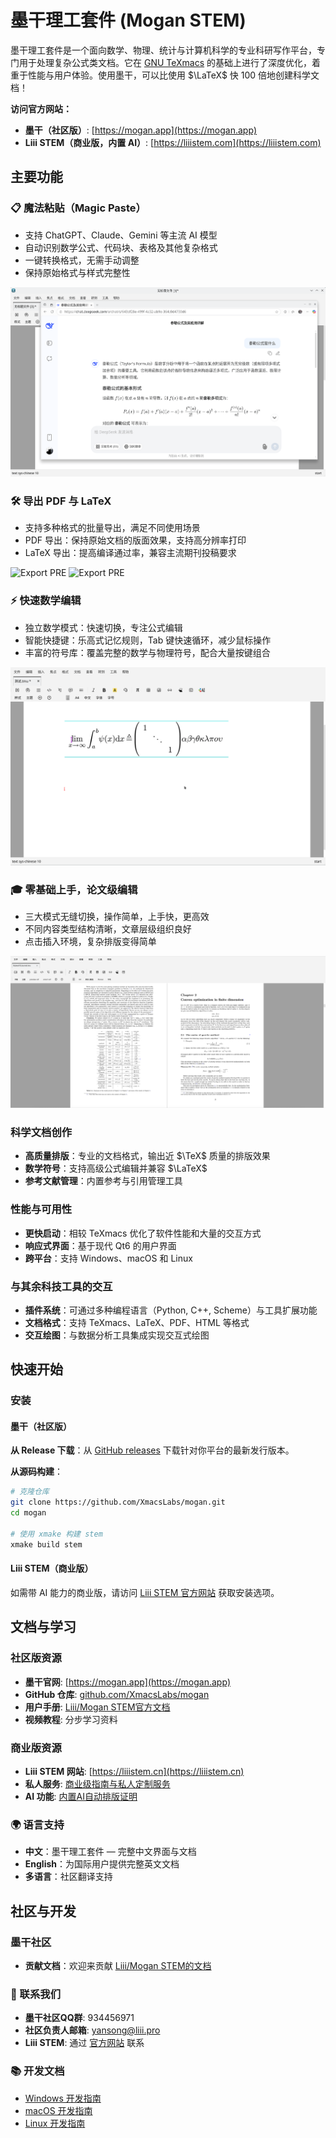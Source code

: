 # 墨干理工套件 (Mogan STEM)

墨干理工套件是一个面向数学、物理、统计与计算机科学的专业科研写作平台，专门用于处理复杂公式类文档。它在 [GNU TeXmacs](https://www.texmacs.org/) 的基础上进行了深度优化，着重于性能与用户体验。使用墨干，可以比使用 $\LaTeX$ 快 100 倍地创建科学文档！

**访问官方网站：**
- **墨干（社区版）**: [https://mogan.app](https://mogan.app)
- **Liii STEM（商业版，内置 AI）**: [https://liiistem.com](https://liiistem.com)


## 主要功能

### 📋 魔法粘贴（Magic Paste）
- 支持 ChatGPT、Claude、Gemini 等主流 AI 模型
- 自动识别数学公式、代码块、表格及其他复杂格式
- 一键转换格式，无需手动调整
- 保持原始格式与样式完整性

![Magic Paste PRE](./public/images/magic-paste.gif)

### 🛠 导出 PDF 与 LaTeX
- 支持多种格式的批量导出，满足不同使用场景
- PDF 导出：保持原始文档的版面效果，支持高分辨率打印
- LaTeX 导出：提高编译通过率，兼容主流期刊投稿要求

![Export PRE](./public/images/pdf.gif)
![Export PRE](./public/images/LaTex.gif)

### ⚡ 快速数学编辑
- 独立数学模式：快速切换，专注公式编辑
- 智能快捷键：乐高式记忆规则，Tab 键快速循环，减少鼠标操作
- 丰富的符号库：覆盖完整的数学与物理符号，配合大量按键组合

![Math Editing PRE](./public/images/eq.gif)

### 🎓 零基础上手，论文级编辑
- 三大模式无缝切换，操作简单，上手快，更高效
- 不同内容类型结构清晰，文章层级组织良好
- 点击插入环境，复杂排版变得简单

![hesis-level Edits PRE](./public/images/Thesis-level-Edits.png)



###  科学文档创作
- **高质量排版**：专业的文档格式，输出近 $\TeX$ 质量的排版效果
- **数学符号**：支持高级公式编辑并兼容 $\LaTeX$
- **参考文献管理**：内置参考与引用管理工具

###  性能与可用性
- **更快启动**：相较 TeXmacs 优化了软件性能和大量的交互方式
- **响应式界面**：基于现代 Qt6 的用户界面
- **跨平台**：支持 Windows、macOS 和 Linux

###  与其余科技工具的交互
- **插件系统**：可通过多种编程语言（Python, C++, Scheme）与工具扩展功能
- **文档格式**：支持 TeXmacs、LaTeX、PDF、HTML 等格式
- **交互绘图**：与数据分析工具集成实现交互式绘图


## 快速开始

### 安装

#### 墨干（社区版）
**从 Release 下载**：从 [GitHub releases](https://github.com/XmacsLabs/mogan/releases) 下载针对你平台的最新发行版本。

**从源码构建**：
```bash
# 克隆仓库
git clone https://github.com/XmacsLabs/mogan.git
cd mogan

# 使用 xmake 构建 stem
xmake build stem
```

#### Liii STEM（商业版）
如需带 AI 能力的商业版，请访问 [Liii STEM 官方网站](https://liiistem.cn) 获取安装选项。



## 文档与学习

### 社区版资源
- **墨干官网**: [https://mogan.app](https://mogan.app)
- **GitHub 仓库**: [github.com/XmacsLabs/mogan](https://github.com/XmacsLabs/mogan)
- **用户手册**: [Liii/Mogan STEM官方文档](https://liiistem.cn/docs/welcome.html)
- **视频教程**: 分步学习资料

### 商业版资源
- **Liii STEM 网站**: [https://liiistem.cn](https://liiistem.cn)
- **私人服务**: [商业级指南与私人定制服务](https://liiistem.cn/pricing-fruit.html)
- **AI 功能**: [内置AI自动排版证明](https://liiistem.cn/docs/guide-tuto-llm-plug.html)

### 🌍 语言支持
- **中文**：墨干理工套件 — 完整中文界面与文档
- **English**：为国际用户提供完整英文文档
- **多语言**：社区翻译支持

## 社区与开发

### 墨干社区
- **贡献文档**：欢迎来贡献 [Liii/Mogan STEM的文档](https://h02wf0jq8yp.feishu.cn/wiki/GPjbwIcW1i3iN0kpIzWcu0Nundf)


### 🔗 联系我们
- **墨干社区QQ群**: 934456971
- **社区负责人邮箱**: yansong@liii.pro
- **Liii STEM**: 通过 [官方网站](https://liiistem.cn) 联系

### 📚 开发文档
- [Windows 开发指南](./devel/Develop_on_Windows_ZH.md)
- [macOS 开发指南](./devel/Develop_on_macOS_ZH.md)
- [Linux 开发指南](./devel/Develop_on_Linux_ZH.md)




